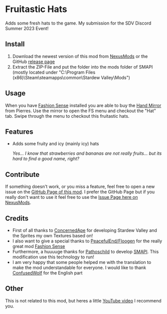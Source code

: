 # Fruitastic Hats

Adds some fresh hats to the game. My submission for the SDV Discord Summer 2023 Event!

## Install

1. Download the newest version of this mod from [NexusMods](https://www.nexusmods.com/stardewvalley/mods/17408) or the GitHub [release page](https://github.com/Nordmole/FruitasticHats/releases)
2. Extract the ZIP-File and put the folder into the mods folder of SMAPI (mostly located under "C:\Program Files (x86)\Steam\steamapps\common\Stardew Valley\Mods")

## Usage

When you have [Fashion Sense](https://www.nexusmods.com/stardewvalley/mods/9969) installed you are able to buy the [Hand Mirror](https://github.com/Floogen/FashionSense/wiki/Hand-Mirror-Tool) from Pierres. Use the mirror to open the FS menu and checkout the "Hat" tab. Swipe through the menu to checkout this fruitastic hats.

## Features

- Adds some fruity and icy (mainly icy) hats

  *Yes... I know that strawberries and bananas are not really fruits... but its hard to find a good name, right?*

## Contribute

If something doesn't work, or you miss a feature, feel free to open a new issue on the [GitHub Page of this mod](https://github.com/Nordmole/FruitasticHats/issues). I prefer the GitHub Page but if you really don't want to use it feel free to use the [Issue Page here on NexusMods](https://www.nexusmods.com/stardewvalley/mods/17408?tab=bugs).

## Credits

- First of all thanks to [ConcernedApe](https://twitter.com/concernedape) for developing Stardew Valley and the Sprites my own Textures based on!
- I also want to give a special thanks to [PeacefulEnd/Floogen](https://www.nexusmods.com/stardewvalley/users/4112039) for the really great mod [Fashion Sense](https://www.nexusmods.com/stardewvalley/mods/9969)
- Furthermore, a huuuuge thanks for [Pathoschild](https://www.nexusmods.com/stardewvalley/users/1552317) to develop [SMAPI](https://www.nexusmods.com/stardewvalley/mods/2400). This modification use this technology to run!
- I am very happy that some people helped me with the translation to make the mod understandable for everyone. I would like to thank [ConfusedWolf](https://www.nexusmods.com/stardewvalley/users/15421504) for the English part

## Other

This is not related to this mod, but heres a little [YouTube video](https://youtu.be/EAOxlNiDWt0) I recommend you.